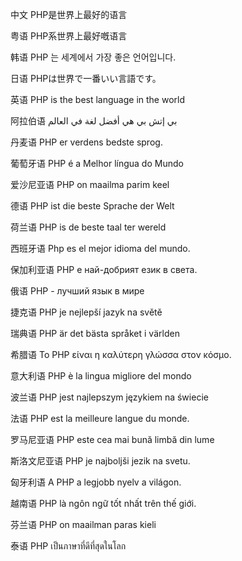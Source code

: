 中文
PHP是世界上最好的语言

粤语
PHP系世界上最好嘅语言

韩语
PHP 는 세계에서 가장 좋은 언어입니다.

日语
PHPは世界で一番いい言語です。

英语
PHP is the best language in the world

阿拉伯语
بي إتش بي هي أفضل لغة في العالم 

丹麦语
PHP er verdens bedste sprog.

葡萄牙语
PHP é a Melhor língua do Mundo

爱沙尼亚语
PHP on maailma parim keel

德语
PHP ist die beste Sprache der Welt

荷兰语
PHP is de beste taal ter wereld

西班牙语
Php es el mejor idioma del mundo.

保加利亚语
PHP е най-добрият език в света.

俄语
PHP - лучший язык в мире 

捷克语
PHP je nejlepší jazyk na světě

瑞典语
PHP är det bästa språket i världen

希腊语
Το PHP είναι η καλύτερη γλώσσα στον κόσμο.

意大利语
PHP è la lingua migliore del mondo

波兰语
PHP jest najlepszym językiem na świecie

法语
PHP est la meilleure langue du monde.

罗马尼亚语
PHP este cea mai bună limbă din lume

斯洛文尼亚语
PHP je najboljši jezik na svetu.

匈牙利语
A PHP a legjobb nyelv a világon.

越南语
PHP là ngôn ngữ tốt nhất trên thế giới.

芬兰语
PHP on maailman paras kieli

泰语
PHP เป็นภาษาที่ดีที่สุดในโลก
